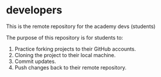 # developers

This is the remote repository for the academy devs (students)

The purpose of this repository is for students to: 
1. Practice forking projects to their GitHub accounts. 
2. Cloning the project to their local machine. 
3. Commit updates.
4. Push changes back to their remote repository. 
